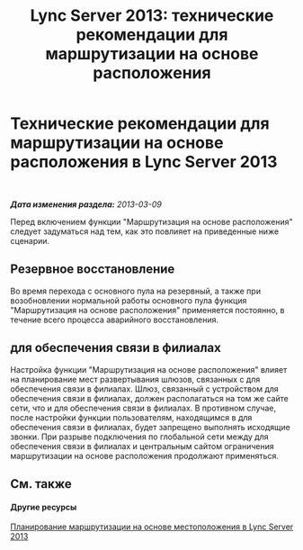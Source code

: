 ﻿---
title: 'Lync Server 2013: технические рекомендации для маршрутизации на основе расположения'
TOCTitle: Технические рекомендации для маршрутизации на основе расположения
ms:assetid: 2e2a9199-7c6f-48d3-9adb-3873fc4f8c4e
ms:mtpsurl: https://technet.microsoft.com/ru-ru/library/JJ994027(v=OCS.15)
ms:contentKeyID: 52058183
ms.date: 05/19/2016
mtps_version: v=OCS.15
ms.translationtype: HT
---

# Технические рекомендации для маршрутизации на основе расположения в Lync Server 2013

 

_**Дата изменения раздела:** 2013-03-09_

Перед включением функции "Маршрутизация на основе расположения" следует задуматься над тем, как это повлияет на приведенные ниже сценарии.

## Резервное восстановление

Во время перехода с основного пула на резервный, а также при возобновлении нормальной работы основного пула функция "Маршрутизация на основе расположения" применяется постоянно, в течение всего процесса аварийного восстановления.

## для обеспечения связи в филиалах

Настройка функции "Маршрутизация на основе расположения" влияет на планирование мест развертывания шлюзов, связанных с для обеспечения связи в филиалах. Шлюз, связанный с устройством для обеспечения связи в филиалах, должен располагаться на том же сайте сети, что и для обеспечения связи в филиалах. В противном случае, после настройки функции пользователям, находящимся в для обеспечения связи в филиалах, будет запрещено выполнять исходящие звонки. При разрыве подключения по глобальной сети между для обеспечения связи в филиалах и центральным сайтом ограничения маршрутизации на основе расположения продолжают применяться.

## См. также

#### Другие ресурсы

[Планирование маршрутизации на основе местоположения в Lync Server 2013](lync-server-2013-planning-for-location-based-routing.md)

